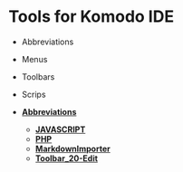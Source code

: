 # Tools for Komodo IDE  
* Abbreviations  
* Menus  
* Toolbars  
* Scrips  


* __[Abbreviations](Abbreviations)__  
	* __[JAVASCRIPT](Abbreviations/JAVASCRIPT)__  
	* __[PHP](Abbreviations/PHP)__  
	* __[MarkdownImporter](Scripts/LANGUAGE/Markdown/MarkdownImporter)__  
	* __[Toolbar_20-Edit](Toolbars/Toolbar_20-Edit)__  


  